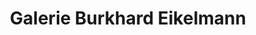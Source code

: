 ---
title: "Galerie Burkhard Eikelmann"
url: /duesseldorf/galerie-burkhard-eikelmann/
shop: Kunst
---